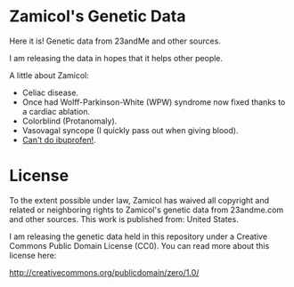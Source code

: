 Zamicol's Genetic Data
===============

Here it is! Genetic data from 23andMe and other sources.

I am releasing the data in hopes that it helps other people.

A little about Zamicol:

- Celiac disease.
- Once had Wolff-Parkinson-White (WPW) syndrome now fixed thanks to a cardiac ablation. 
- Colorblind (Protanomaly).
- Vasovagal syncope (I quickly pass out when giving blood).
- [Can't do ibuprofen!](https://www.reddit.com/r/AskDocs/comments/3eifis).


License
=======

To the extent possible under law, Zamicol has waived all copyright and 
related or neighboring rights to Zamicol's genetic data from 
23andme.com and other sources. This work is published from: United States.

I am releasing the genetic data held in this repository under a 
Creative Commons Public Domain License (CC0). You can read more about
this license here:

http://creativecommons.org/publicdomain/zero/1.0/
